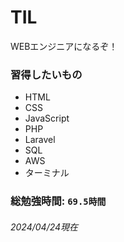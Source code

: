 # TIL
WEBエンジニアになるぞ！

### 習得したいもの
- HTML
- CSS
- JavaScript
- PHP
- Laravel
- SQL
- AWS
- ターミナル

### 総勉強時間: `69.5時間`
###### 2024/04/24現在
